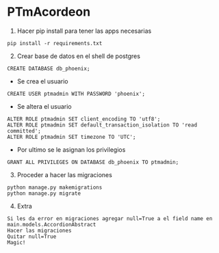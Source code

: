# PTmAcordeon

1. Hacer pip install para tener las apps necesarias
```
pip install -r requirements.txt
```

2. Crear base de datos en el shell de postgres
```
CREATE DATABASE db_phoenix;
```
+ Se crea el usuario
```
CREATE USER ptmadmin WITH PASSWORD 'phoenix';
```
+ Se altera el usuario
```
ALTER ROLE ptmadmin SET client_encoding TO 'utf8';
ALTER ROLE ptmadmin SET default_transaction_isolation TO 'read committed';
ALTER ROLE ptmadmin SET timezone TO 'UTC';
```

+ Por ultimo se le asignan los privilegios

```
GRANT ALL PRIVILEGES ON DATABASE db_phoenix TO ptmadmin;
```

3. Proceder a hacer las migraciones

```
python manage.py makemigrations
python manage.py migrate
```

4. Extra
```
Si les da error en migraciones agregar null=True a el field name en main.models.AccordionAbstract
Hacer las migraciones
Quitar null=True
Magic!
```